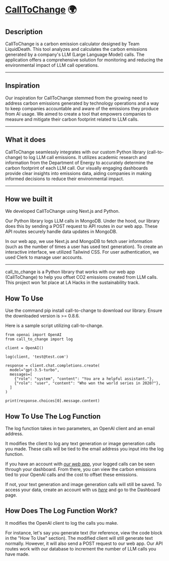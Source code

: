 # [CallToChange](https://calltochange.vercel.app/) 🌍

## Description

CallToChange is a carbon emission calculator designed by Team LiquidDeath. This tool analyzes and calculates the carbon emissions generated by a company's LLM (Large Language Model) calls. The application offers a comprehensive solution for monitoring and reducing the environmental impact of LLM call operations.

---

## Inspiration

Our inspiration for CallToChange stemmed from the growing need to address carbon emissions generated by technology operations and a way to keep companies accountable and aware of the emissions they produce from AI usage. We aimed to create a tool that empowers companies to measure and mitigate their carbon footprint related to LLM calls.

---

## What it does

CallToChange seamlessly integrates with our custom Python library (call-to-change) to log LLM call emissions. It utilizes academic research and information from the Department of Energy to accurately determine the carbon footprint of each LLM call. Our visually engaging dashboards provide clear insights into emissions data, aiding companies in making informed decisions to reduce their environmental impact.

---

## How we built it

We developed CallToChange using Next.js and Python.

Our Python library logs LLM calls in MongoDB. Under the hood, our library does this by sending a POST request to API routes in our web app. These API routes securely handle data updates in MongoDB.

In our web app, we use Next.js and MongoDB to fetch user information (such as the number of times a user has used text generation). To create an interactive interface, we utilized Tailwind CSS. For user authentication, we used Clerk to manage user accounts.

---

call_to_change is a Python library that works with our web app (CallToChange) to help you offset CO2 emissions created from LLM calls. This project won 1st place at LA Hacks in the sustainability track.

## How To Use

Use the command pip install call-to-change to download our library. Ensure the downloaded version is >= 0.8.6.

Here is a sample script utilizing call-to-change.

~~~
from openai import OpenAI
from call_to_change import log

client = OpenAI()

log(client, 'test@test.com')

response = client.chat.completions.create(
  model="gpt-3.5-turbo",
  messages=[
    {"role": "system", "content": "You are a helpful assistant."},
    {"role": "user", "content": "Who won the world series in 2020?"},
  ]
)

print(response.choices[0].message.content)
~~~

## How To Use The Log Function

The log function takes in two parameters, an OpenAI client and an email address.

It modifies the client to log any text generation or image generation calls you made. These calls will be tied to the email address you input into the log function.

If you have an account with _[our web app](https://calltochange.vercel.app)_, your logged calls can be seen through your dashboard. From there, you can view the carbon emissions tied to your OpenAI calls and the cost to offset these emissions.

If not, your text generation and image generation calls will still be saved. To access your data, create an account with us _[here](https://calltochange.vercel.app/auth/sign-up)_ and go to the Dashboard page.

## How Does The Log Function Work?

It modifies the OpenAI client to log the calls you make.

For instance, let's say you generate text (for reference, view the code block in the "How To Use" section). The modified client will still generate text normally. However, it will also send a POST request to our web app. Our API routes work with our database to increment the number of LLM calls you have made.

